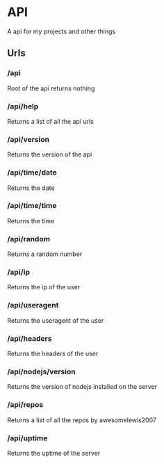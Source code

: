 # API

A api for my projects and other things

## Urls

### /api

Root of the api returns nothing

### /api/help

Returns a list of all the api urls

### /api/version

Returns the version of the api

### /api/time/date

Returns the date

### /api/time/time

Returns the time

### /api/random

Returns a random number

### /api/ip

Returns the ip of the user

### /api/useragent

Returns the useragent of the user

### /api/headers

Returns the headers of the user

### /api/nodejs/version

Returns the version of nodejs installed on the server

### /api/repos

Returns a list of all the repos by awesomelewis2007

### /api/uptime

Returns the uptime of the server